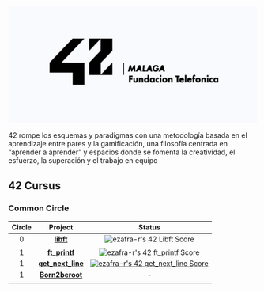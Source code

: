 ![42 Logo](https://github.com/zafraedu/42/blob/master/img/42-malaga-logo.png)

42 rompe los esquemas y paradigmas con una metodología basada en el aprendizaje entre pares y la gamificación, una filosofía
centrada en “aprender a aprender” y espacios donde se fomenta la creatividad, el esfuerzo, la superación y el trabajo en equipo
## 42 Cursus
### Common Circle
| Circle | Project | Status |
|:------:|:-------:|:------:|
| 0 | [**libft**](./42-cursus/libft) | ![ezafra-r's 42 Libft Score](https://badge42.vercel.app/api/v2/clidn7qo5004508mork2r975c/project/3082823) |
|||
| 1 | [**ft_printf**](./42-cursus/ft_printf) | ![ezafra-r's 42 ft_printf Score](https://badge42.vercel.app/api/v2/clidn7qo5004508mork2r975c/project/3112194) |
| 1 | [**get_next_line**](./42-cursus/get_next_line) | [![ezafra-r's 42 get_next_line Score](https://badge42.vercel.app/api/v2/clidn7qo5004508mork2r975c/project/3122657)](https://github.com/JaeSeoKim/badge42) |
| 1 | [**Born2beroot**](./42-cursus/Born2beroot) | - |
|||
